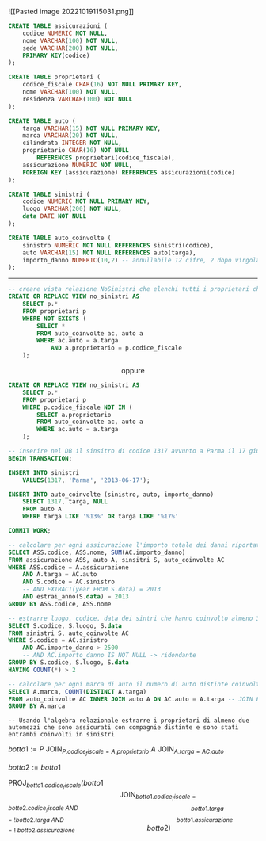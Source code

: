 ![[Pasted image 20221019115031.png]]

```sql
CREATE TABLE assicurazioni (
	codice NUMERIC NOT NULL,
	nome VARCHAR(100) NOT NULL,
	sede VARCHAR(200) NOT NULL,
	PRIMARY KEY(codice)
);

CREATE TABLE proprietari (
	codice_fiscale CHAR(16) NOT NULL PRIMARY KEY,
	nome VARCHAR(100) NOT NULL,
	residenza VARCHAR(100) NOT NULL
);

CREATE TABLE auto (
	targa VARCHAR(15) NOT NULL PRIMARY KEY,
	marca VARCHAR(20) NOT NULL,
	cilindrata INTEGER NOT NULL,
	proprietario CHAR(16) NOT NULL
		REFERENCES proprietari(codice_fiscale),
	assicurazione NUMERIC NOT NULL,
	FOREIGN KEY (assicurazione) REFERENCES assicurazioni(codice)
);

CREATE TABLE sinistri (
	codice NUMERIC NOT NULL PRIMARY KEY,
	luogo VARCHAR(200) NOT NULL,
	data DATE NOT NULL
);

CREATE TABLE auto_coinvolte (
	sinistro NUMERIC NOT NULL REFERENCES sinistri(codice),
	auto VARCHAR(15) NOT NULL REFERENCES auto(targa),
	importo_danno NUMERIC(10,2) -- annullabile 12 cifre, 2 dopo virgola
);
```

---

```sql
-- creare vista relazione NoSinistri che elenchi tutti i proprietari che non sono mai stati coinvolti in sinistri (con nessuna auto posseduta)
CREATE OR REPLACE VIEW no_sinistri AS
	SELECT p.*
	FROM proprietari p
	WHERE NOT EXISTS (
		SELECT *
		FROM auto_coinvolte ac, auto a
		WHERE ac.auto = a.targa
			AND a.proprietario = p.codice_fiscale
	);
```

<center> oppure </center>

```sql
CREATE OR REPLACE VIEW no_sinistri AS
	SELECT p.*
	FROM proprietari p
	WHERE p.codice_fiscale NOT IN (
		SELECT a.proprietario
		FROM auto_coinvolte ac, auto a
		WHERE ac.auto = a.targa
	);
```

```sql
-- inserire nel DB il sinsitro di codice 1317 avvunto a Parma il 17 giugno 2013 che ha coinvolto tutte le auto la cui targa contiene la stringa 13 o la stringa 17 con danno non ancora quantificato
BEGIN TRANSACTION;

INSERT INTO sinistri
	VALUES(1317, 'Parma', '2013-06-17');

INSERT INTO auto_coinvolte (sinistro, auto, importo_danno)
	SELECT 1317, targa, NULL
	FROM auto A
	WHERE targa LIKE '%13%' OR targa LIKE '%17%'

COMMIT WORK;
```

```sql
-- calcolare per ogni assicurazione l'importo totale dei danni riportati dalle auto assicurate nel corso dell'anno 2013
SELECT ASS.codice, ASS.nome, SUM(AC.importo_danno)
FROM assicurazione ASS, auto A, sinsitri S, auto_coinvolte AC 
WHERE ASS.codice = A.assicurazione
	AND A.targa = AC.auto
	AND S.codice = AC.sinistro
	-- AND EXTRACT(year FROM S.data) = 2013
	AND estrai_anno(S.data) = 2013
GROUP BY ASS.codice, ASS.nome
```

```sql
-- estrarre luogo, codice, data dei sintri che hanno coinvolto almeno 3 auto ciascuna delle quali hanno danno superiore a 2500EUR
SELECT S.codice, S.luogo, S.data
FROM sinistri S, auto_coinvolte AC
WHERE S.codice = AC.sinistro
	AND AC.importo_danno > 2500
	-- AND AC.importo_danno IS NOT NULL -> ridondante
GROUP BY S.codice, S.luogo, S.data
HAVING COUNT(*) > 2
```

```sql
-- calcolare per ogni marca di auto il numero di auto distinte coinvolte in sinistri
SELECT A.marca, COUNT(DISTINCT A.targa)
FROM auto_coinvolte AC INNER JOIN auto A ON AC.auto = A.targa -- JOIN ESPLICITO
GROUP BY A.marca
```

```
-- Usando l'algebra relazionale estrarre i proprietari di almeno due automezzi che sono assicurati con compagnie distinte e sono stati entrambi coinvolti in sinistri
```

$botto1 := P\ \mathrm{JOIN}_{P.codice_fiscale = A.proprietario}\ A\ \mathrm{JOIN}_{A.targa = AC.auto}$

$botto2 := botto1$

$\mathrm{PROJ}_{botto1.codice_fiscale}(botto1$
$\ \ \ \ \ \ \ \ \ \ \ \ \ \ \ \ \ \ \ \ \ \ \ \ \ \ \ \ \ \ \ \ \ \ \ \ \ \ \ \ \ \ \ \ \ \ \ \ \ \ \ \ \ \ \ \ \ \mathrm{JOIN}_{botto1.codice_fiscale = botto2.codice_fiscale\ AND}$ $\ \ \ \ \ \ \ \ \ \ \ \ \ \ \ \ \ \ \ \ \ \ \ \ \ \ \ \ \ \ \ \ \ \ \ \ \ \ \ \ \ \ \ \ \ \ \ \ \ \ \ \ \ \ \ \ \ _{botto1.targa\ =! botto2.targa\ AND}$
$\ \ \ \ \ \ \ \ \ \ \ \ \ \ \ \ \ \ \ \ \ \ \ \ \ \ \ \ \ \ \ \ \ \ \ \ \ \ \ \ \ \ \ \ \ \ \ \ \ \ \ \ \ \ \ \ _{\ botto1.assicurazione\ =!\ botto2.assicurazione}$
$\ \ \ \ \ \ \ \ \ \ \ \ \ \ \ \ \ \ \ \ \ \ \ \ \ \ \ \ \ \ \ \ \ \ \ \ botto2)$
